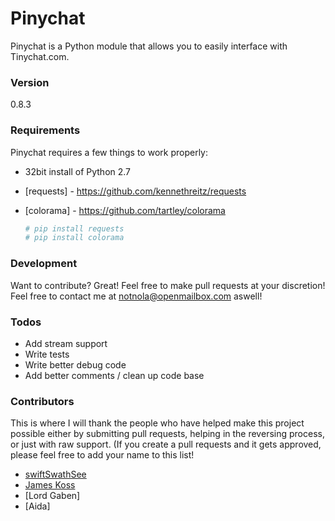 # Pinychat

Pinychat is a Python module that allows you to easily interface with Tinychat.com. 

### Version
0.8.3

### Requirements 

Pinychat requires a few things to work properly:
* 32bit install of Python 2.7
* [requests] - https://github.com/kennethreitz/requests 
* [colorama] - https://github.com/tartley/colorama

    ```sh
    # pip install requests 
    # pip install colorama
    ```

### Development

Want to contribute? Great! Feel free to make pull requests at your discretion! Feel free to contact me at notnola@openmailbox.com aswell! 

### Todos

 - Add stream support
 - Write tests
 - Write better debug code
 - Add better comments / clean up code base

### Contributors
This is where I will thank the people who have helped make this project possible either by submitting pull requests, helping in the reversing process, or just with raw support. (If you create a pull requests and it gets approved, please feel free to add your name to this list!
- [swiftSwathSee](https://github.com/swiftSwathSee)
- [James Koss](http://www.jameskoss.com)
- [Lord Gaben]
- [Aida]

